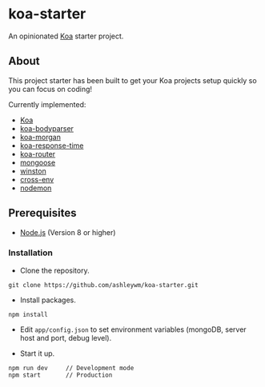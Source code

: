 # koa-starter
An opinionated [Koa](http://koajs.com/) starter project.

## About
This project starter has been built to get your Koa projects setup quickly so you can focus on coding!

Currently implemented:

* [Koa](https://github.com/koajs/koa)
* [koa-bodyparser](https://github.com/koajs/bodyparser)
* [koa-morgan](https://github.com/koa-modules/morgan)
* [koa-response-time](https://github.com/koajs/response-time)
* [koa-router](https://github.com/alexmingoia/koa-router)
* [mongoose](https://github.com/Automattic/mongoose/)
* [winston](https://github.com/winstonjs/winston)
* [cross-env](https://github.com/kentcdodds/cross-env)
* [nodemon](https://github.com/remy/nodemon)

## Prerequisites
* [Node.js](https://nodejs.org/en/) (Version 8 or higher)

### Installation

* Clone the repository.
```
git clone https://github.com/ashleywm/koa-starter.git
```

* Install packages.
```
npm install
```

* Edit `app/config.json` to set environment variables (mongoDB, server host and port, debug level).

* Start it up.
```
npm run dev     // Development mode
npm start       // Production
```